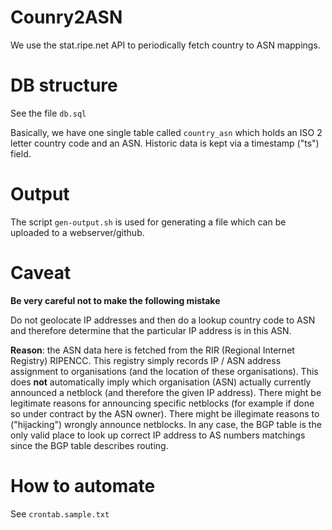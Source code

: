 # Counry2ASN

We use the stat.ripe.net API to periodically fetch country to ASN mappings.



# DB structure

See the file ``db.sql``

Basically, we have one single table called ``country_asn`` which holds an ISO 2 letter country code and an ASN. Historic data is kept via a timestamp ("ts") field.


# Output

The script ``gen-output.sh`` is used for generating a file which can be uploaded to a webserver/github.


# Caveat

**Be very careful not to make the following mistake**

Do not geolocate IP addresses and then do a lookup country code to ASN and therefore determine that the particular IP address is in this ASN.

**Reason**: the ASN data here is fetched from the RIR (Regional Internet Registry) RIPENCC. This registry simply records IP / ASN address assignment to organisations (and the location of these organisations). This does **not** automatically imply which organisation (ASN) actually currently announced a netblock (and therefore the given IP address).
There might be legitimate reasons for announcing specific netblocks (for example if done so under contract by the ASN owner). There might be illegimate reasons to ("hijacking") wrongly announce netblocks. In any case, the BGP table is the only valid place to look up correct IP address to AS numbers matchings since the BGP table describes routing.


# How to automate

See ``crontab.sample.txt``


